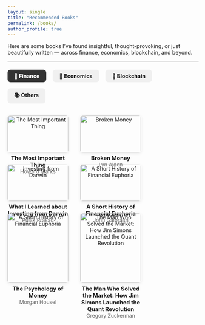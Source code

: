 ```yaml
---
layout: single
title: "Recommended Books"
permalink: /books/
author_profile: true
---
```


Here are some books I’ve found insightful, thought-provoking, or just beautifully written — across finance, economics, blockchain, and beyond.

---

<style>
  .book-tabs input[type="radio"] {
    display: none;
  }

  .book-tabs label {
    display: inline-block;
    margin: 0.5rem 0.8rem 0.5rem 0;
    padding: 0.5rem 1.1rem;
    font-weight: bold;
    border-radius: 8px;
    cursor: pointer;
    background-color: #f0f0f0;
    transition: all 0.2s ease-in-out;
  }

  .book-tabs input[type="radio"]:checked + label {
    background-color: #333;
    color: white;
  }

  .book-tab-content {
    display: none;
    margin-top: 1.5rem;
    flex-wrap: wrap;
    gap: 2rem;
  }

  .book-tabs input#tab1:checked ~ .tab1,
  .book-tabs input#tab2:checked ~ .tab2,
  .book-tabs input#tab3:checked ~ .tab3,
  .book-tabs input#tab4:checked ~ .tab4 {
    display: flex;
  }

  .book-card {
    width: 160px;
    text-align: center;
  }

  .book-card img {
    width: 100%;
    border-radius: 6px;
    box-shadow: 0 2px 8px rgba(0,0,0,0.1);
    margin-bottom: 0.4rem;
  }

  .book-title {
    font-weight: bold;
    font-size: 0.92rem;
  }

  .book-author {
    font-size: 0.85rem;
    color: #666;
  }
</style>

<div class="book-tabs">
  <input type="radio" name="tabs" id="tab1" checked><label for="tab1" class="book-tab-label">💸 Finance</label>
  <input type="radio" name="tabs" id="tab2"><label for="tab2" class="book-tab-label">📘 Economics</label>
  <input type="radio" name="tabs" id="tab3"><label for="tab3" class="book-tab-label">🔗 Blockchain</label>
  <input type="radio" name="tabs" id="tab4"><label for="tab4" class="book-tab-label">📚 Others</label>

<div class="book-tab-content tab1">
  <div class="book-card">
    <img src="https://m.media-amazon.com/images/I/610UurWugeL._SL1000_.jpg" alt="The Most Important Thing">
    <div class="book-title">The Most Important Thing</div>
    <div class="book-author">Howard Marks</div>
  </div>
  <div class="book-card">
    <img src="https://m.media-amazon.com/images/I/710ji5I+EiL._SL1360_.jpg" alt="Broken Money">
    <div class="book-title">Broken Money</div>
    <div class="book-author">Lyn Alden</div>
  </div>
  <div class="book-card">
    <img src="https://m.media-amazon.com/images/I/71ZpKjSMDXL._SL1500_.jpg" alt="Investing from Darwin">
    <div class="book-title">What I Learned about Investing from Darwin</div>
    <div class="book-author">Pulak Prasad</div>
  </div>
  <div class="book-card">
    <img src="https://m.media-amazon.com/images/I/71poHBzgD2L._SL1500_.jpg" alt="A Short History of Financial Euphoria">
    <div class="book-title">A Short History of Financial Euphoria</div>
    <div class="book-author">John Galbraith</div>
  </div>
  <div class="book-card">
    <img src="https://m.media-amazon.com/images/I/81wZXiu4OiL._SL1500_.jpg" alt="A Short History of Financial Euphoria">
    <div class="book-title">The Psychology of Money</div>
    <div class="book-author">Morgan Housel</div>
  </div>
  <div class="book-card">
    <img src="https://m.media-amazon.com/images/I/81ZmhjQI2LL._SL1500_.jpg" alt="The Man Who Solved the Market: How Jim Simons Launched the Quant Revolution">
    <div class="book-title">The Man Who Solved the Market: How Jim Simons Launched the Quant Revolution</div>
    <div class="book-author">Gregory Zuckerman</div>
  </div>
</div>


 <div class="book-tab-content tab2">
  <div class="book-card">
    <img src="https://m.media-amazon.com/images/I/81aAoRfip+L._SL1500_.jpg" alt="Why Nations Fail: The Origins of Power, Prosperity and Poverty">
    <div class="book-title">Why Nations Fail: The Origins of Power, Prosperity and Poverty</div>
    <div class="book-author">Daron Acemoglu and James Robinson</div>
  </div>
  <div class="book-card">
    <img src="https://m.media-amazon.com/images/I/61NXK6ZNasL._SL1200_.jpg" alt="How China Escaped the Poverty Trap">
    <div class="book-title">How China Escaped the Poverty Trap</div>
    <div class="book-author">Yuen Yuen Ang</div>
  </div>
   <div class="book-card">
    <img src="https://m.media-amazon.com/images/I/61JfOTtfzgL._SL1400_.jpg" alt="Poor Economics">
    <div class="book-title">Poor Economics</div>
    <div class="book-author">Abhijit Banerjee and Esther Duflo</div>
  </div>
  <div class="book-card">
    <img src="https://m.media-amazon.com/images/I/41KffVGba4L.jpg" alt="Debt: The First 5000 Years">
    <div class="book-title">Debt: The First 5000 Years</div>
    <div class="book-author">David Graeber</div>
  </div>
   <div class="book-card">
    <img src="https://m.media-amazon.com/images/I/51QAzSdKS4L._SL1500_.jpg" alt="Naked Economics – Undressing the Dismal Science">
    <div class="book-title">Naked Economics – Undressing the Dismal Science</div>
    <div class="book-author">Charles Wheelan</div>
  </div>
   <div class="book-card">
    <img src="https://m.media-amazon.com/images/I/81JZ3qzwrUL._SL1500_.jpg" alt="The Economics Book">
    <div class="book-title">The Economics Book: Big Ideas Explained Simply</div>
    <div class="book-author">DK</div>
  </div>
</div>

  <div class="book-tab-content tab3">
    <div class="book-card">
      <img src="https://m.media-amazon.com/images/I/61f+SZeOloL._SL1500_.jpg" alt="Check Your Financial Privilege">
      <div class="book-title">Check Your Financial Privilege</div>
      <div class="book-author">Alex Gladstein</div>
    </div>
    <div class="book-card">
      <img src="https://m.media-amazon.com/images/I/71jDLpPMdFS._SL1500_.jpg" alt="The Bitcoin Standard: The Decentralized Alternative to Central Banking">
      <div class="book-title">The Bitcoin Standard</div>
      <div class="book-author">Saifedean Ammous</div>
    </div>
    <div class="book-card">
      <img src="https://m.media-amazon.com/images/I/513ySs59yaL._SL1360_.jpg" alt="The Internet of Money: A collection of talks">
      <div class="book-title">The Internet of Money: A collection of talks</div>
      <div class="book-author">Andreas M. Antonopoulos</div>
    </div>
    <div class="book-card">
      <img src="https://m.media-amazon.com/images/I/819bH1CNx5L._SL1500_.jpg" alt="The Basics of Bitcoins and Blockchains">
      <div class="book-title">The Basics of Bitcoins and Blockchains</div>
      <div class="book-author">Antony Lewis</div>
    </div>
    <div class="book-card">
      <img src="https://m.media-amazon.com/images/I/71I7yUptG6L._SL1500_.jpg" alt="The Book Of Satoshi">
      <div class="book-title">The Book Of Satoshi: The Collected Writings of Bitcoin Creator Satoshi Nakamoto</div>
      <div class="book-author">Phil Champagne</div>
    </div>
  </div>

  <div class="book-tab-content tab4">
    <div class="book-card">
      <img src="https://m.media-amazon.com/images/I/61fs2tSZejL._SL1500_.jpg" alt="Logicomix: An epic search for truth">
      <div class="book-title">Logicomix: An epic search for truth</div>
      <div class="book-author">Apostolos Doxiadis and Christos Papadimitriou</div>
    </div>
    <div class="book-card">
      <img src="https://m.media-amazon.com/images/I/91XIjkxgVyL._SL1500_.jpg" alt="Dopamine Nation">
      <div class="book-title">Dopamine Nation: Finding Balance in the Age of Indulgenceh</div>
      <div class="book-author">Anna Lembke</div>
    </div>
    <div class="book-card">
      <img src="https://m.media-amazon.com/images/I/81kecluqedL._SL1500_.jpg" alt="I, Robot">
      <div class="book-title">I, Robot</div>
      <div class="book-author">Issac Asimov</div>
    </div>
    <div class="book-card">
      <img src="https://m.media-amazon.com/images/I/41M0dbnl3XL.jpg" alt="Logicomix: An epic search for truth">
      <div class="book-title">Persepolis</div>
      <div class="book-author">Marjane Satrapi</div>
    </div>
    <div class="book-card">
      <img src="https://m.media-amazon.com/images/I/71Eck-ud8AL._SL1500_.jpg" alt="The Demon-Haunted World: Science as a Candle in the Dark">
      <div class="book-title">The Demon-Haunted World: Science as a Candle in the Dark</div>
      <div class="book-author">Carl Sagan and Ann Druyan</div>
    </div>
    <div class="book-card">
      <img src="https://m.media-amazon.com/images/I/81DFDGzHZqL._SL1500_.jpg" alt="Meditations">
      <div class="book-title">Meditations</div>
      <div class="book-author">Marcus Aurelius</div>
    </div>
  </div>
</div>
